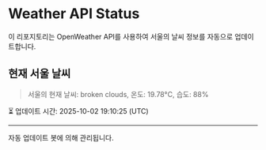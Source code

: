 
# Weather API Status

이 리포지토리는 OpenWeather API를 사용하여 서울의 날씨 정보를 자동으로 업데이트합니다.

## 현재 서울 날씨
> 서울의 현재 날씨: broken clouds, 온도: 19.78°C, 습도: 88%

⏳ 업데이트 시간: 2025-10-02 19:10:25 (UTC)

---
자동 업데이트 봇에 의해 관리됩니다.
